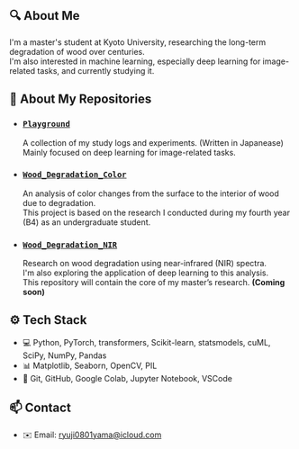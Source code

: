 ## 🔍 About Me

I'm a master's student at Kyoto University, researching the long-term degradation of wood over centuries. <br>
I'm also interested in machine learning, especially deep learning for image-related tasks, and currently studying it.

## 🚀 About My Repositories

- ### [`Playground`](https://github.com/Mantis-Ryuji/Playground)  
  A collection of my study logs and experiments. (Written in Japanease) <br>
  Mainly focused on deep learning for image-related tasks.

- ### [`Wood_Degradation_Color`](https://github.com/Mantis-Ryuji/Wood_Degradation_Color)  
  An analysis of color changes from the surface to the interior of wood due to degradation.  
  This project is based on the research I conducted during my fourth year (B4) as an undergraduate student.

- ### [`Wood_Degradation_NIR`](https://github.com/Mantis-Ryuji/Wood_Degradation_NIR)  
  Research on wood degradation using near-infrared (NIR) spectra.  <br>
  I'm also exploring the application of deep learning to this analysis. <br>
  This repository will contain the core of my master’s research. **(Coming soon)**


## ⚙️ Tech Stack

- 💻 Python, PyTorch, transformers, Scikit-learn, statsmodels, cuML, SciPy, NumPy, Pandas
- 📊 Matplotlib, Seaborn, OpenCV, PIL
- 📁 Git, GitHub, Google Colab, Jupyter Notebook, VSCode

## 📫 Contact

- ✉️ Email: ryuji0801yama@icloud.com
